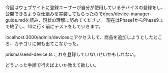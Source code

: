 今回はウェブサイトに登録ユーザーが自分が使用しているデバイスの登録をし、公開できるような仕組みを実装してもらったのでdocs/device-manager-guide.mdを読み、現状の理解に努めてください。
現在はPhase1からPhase9まで終了し、10に行く前にテストをしていきます。

localhost:3000/admin/devicesにアクセスして、商品を追加しようとしたところ、カテゴリに何も出てこなかった。

prisma/seed-device.ts これを登録していないせいかもしれない。

どういった手順で行えばよいか教えて欲しい。
